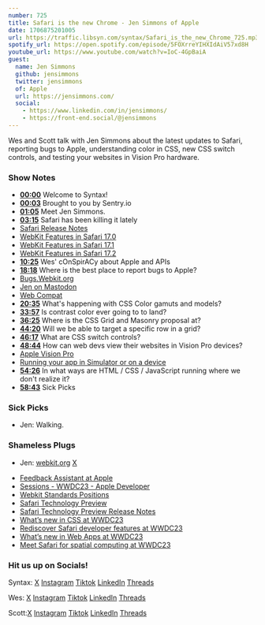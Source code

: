 ```yaml
---
number: 725
title: Safari is the new Chrome - Jen Simmons of Apple
date: 1706875201005
url: https://traffic.libsyn.com/syntax/Safari_is_the_new_Chrome_725.mp3
spotify_url: https://open.spotify.com/episode/5FOXrreYIHXIdAiV57xd8H
youtube_url: https://www.youtube.com/watch?v=IoC-4GpBaiA
guest:
  name: Jen Simmons
  github: jensimmons
  twitter: jensimmons
  of: Apple
  url: https://jensimmons.com/
  social:
    - https://www.linkedin.com/in/jensimmons/
    - https://front-end.social/@jensimmons
---
```


Wes and Scott talk with Jen Simmons about the latest updates to Safari, reporting bugs to Apple, understanding color in CSS, new CSS switch controls, and testing your websites in Vision Pro hardware.

### Show Notes

- **[00:00](#t=00:00)** Welcome to Syntax!
- **[00:03](#t=00:03)** Brought to you by Sentry.io
- **[01:05](#t=01:05)** Meet Jen Simmons.
- **[03:15](#t=03:15)** Safari has been killing it lately
- [Safari Release Notes](https://developer.apple.com/documentation/safari-release-notes)
- [WebKit Features in Safari 17.0](https://webkit.org/blog/14445/webkit-features-in-safari-17-0/)
- [WebKit Features in Safari 17.1](https://webkit.org/blog/14735/webkit-features-in-safari-17-1/)
- [WebKit Features in Safari 17.2](https://webkit.org/blog/14787/webkit-features-in-safari-17-2/)
- **[10:25](#t=10:25)** Wes' cOnSpirACy about Apple and APIs
- **[18:18](#t=18:18)** Where is the best place to report bugs to Apple?
- [Bugs.Webkit.org](https://bugs.webkit.org/)
- [Jen on Mastodon](https://mastodon.social/@jensimmons@front-end.social)
- [Web Compat](https://webcompat.com/)
- **[20:35](#t=20:35)** What's happening with CSS Color gamuts and models?
- **[33:57](#t=33:57)** Is contrast color ever going to to land?
- **[36:25](#t=36:25)** Where is the CSS Grid and Masonry proposal at?
- **[44:20](#t=44:20)** Will we be able to target a specific row in a grid?
- **[46:17](#t=46:17)** What are CSS switch controls?
- **[48:44](#t=48:44)** How can web devs view their websites in Vision Pro devices?
- [Apple Vision Pro](https://www.apple.com/apple-vision-pro/?)
- [Running your app in Simulator or on a device](https://developer.apple.com/documentation/xcode/running-your-app-in-simulator-or-on-a-device)
- **[54:26](#t=54:26)** In what ways are HTML / CSS / JavaScript running where we don't realize it?
- **[58:43](#t=58:43)** Sick Picks

### Sick Picks

- Jen: Walking.

### Shameless Plugs

- Jen: [webkit.org](http://webkit.org/) [X](https://twitter.com/jensimmons)

* [Feedback Assistant at Apple](https://feedbackassistant.apple.com/)
* [Sessions - WWDC23 - Apple Developer](https://developer.apple.com/wwdc23/sessions/)
* [Webkit Standards Positions](https://webkit.org/standards-positions/)
* [Safari Technology Preview](https://developer.apple.com/safari/technology-preview/)
* [Safari Technology Preview Release Notes](https://developer.apple.com/documentation/safari-technology-preview-release-notes)
* [What’s new in CSS at WWDC23](https://developer.apple.com/videos/play/wwdc2023/10121)
* [Rediscover Safari developer features at WWDC23](https://developer.apple.com/videos/play/wwdc2023/10262)
* [What’s new in Web Apps at WWDC23](https://developer.apple.com/videos/play/wwdc2023/10120)
* [Meet Safari for spatial computing at WWDC23](https://developer.apple.com/videos/play/wwdc2023/10279)

### Hit us up on Socials!

Syntax: [X](https://twitter.com/syntaxfm) [Instagram](https://www.instagram.com/syntax_fm/) [Tiktok](https://www.tiktok.com/@syntaxfm) [LinkedIn](https://www.linkedin.com/company/96077407/admin/feed/posts/) [Threads](https://www.threads.net/@syntax_fm)

Wes: [X](https://twitter.com/wesbos) [Instagram](https://www.instagram.com/wesbos/) [Tiktok](https://www.tiktok.com/@wesbos) [LinkedIn](https://www.linkedin.com/in/wesbos/) [Threads](https://www.threads.net/@wesbos)

Scott:[X](https://twitter.com/stolinski) [Instagram](https://www.instagram.com/stolinski/) [Tiktok](https://www.tiktok.com/@stolinski) [LinkedIn](https://www.linkedin.com/in/stolinski/) [Threads](https://www.threads.net/@stolinski)
